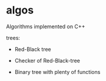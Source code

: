 # algos
Algorithms implemented on C++

trees:

* Red-Black tree

* Checker of Red-Black-tree

* Binary tree with plenty of functions
